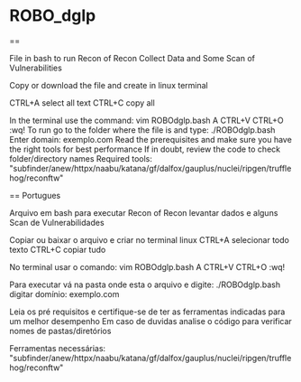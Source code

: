 # ROBO_dglp
== 

File in bash to run Recon of Recon Collect Data and Some Scan of Vulnerabilities

Copy or download the file and create in linux terminal 

CTRL+A select all text
CTRL+C copy all

In the terminal use the command:
vim ROBOdglp.bash 
A
CTRL+V
CTRL+O
:wq!
To run go to the folder where the file is and type:
./ROBOdglp.bash
Enter domain: exemplo.com
Read the prerequisites and make sure you have the right tools for best performance
If in doubt, review the code to check folder/directory names Required tools: "subfinder/anew/httpx/naabu/katana/gf/dalfox/gauplus/nuclei/ripgen/trufflehog/reconftw"

== Portugues

Arquivo em bash para executar Recon of Recon levantar dados e alguns Scan de Vulnerabilidades

Copiar ou baixar o arquivo e criar no terminal linux
CTRL+A selecionar todo texto
CTRL+C copiar tudo

No terminal usar o comando:
vim ROBOdglp.bash
A
CTRL+V
CTRL+O
:wq!

Para executar vá na pasta onde esta o arquivo e digite:
./ROBOdglp.bash
digitar domínio: exemplo.com

Leia os pré requisitos e certifique-se de ter as ferramentas indicadas para um melhor desempenho
Em caso de duvidas analise o código para verificar nomes de pastas/diretórios

Ferramentas necessárias:
"subfinder/anew/httpx/naabu/katana/gf/dalfox/gauplus/nuclei/ripgen/trufflehog/reconftw"
